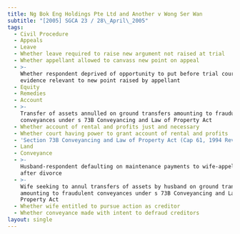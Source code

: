 ```yaml
---
title: Ng Bok Eng Holdings Pte Ltd and Another v Wong Ser Wan
subtitle: "[2005] SGCA 23 / 28\_April\_2005"
tags:
  - Civil Procedure
  - Appeals
  - Leave
  - Whether leave required to raise new argument not raised at trial
  - Whether appellant allowed to canvass new point on appeal
  - >-
    Whether respondent deprived of opportunity to put before trial court all
    evidence relevant to new point raised by appellant
  - Equity
  - Remedies
  - Account
  - >-
    Transfer of assets annulled on ground transfers amounting to fraudulent
    conveyances under s 73B Conveyancing and Law of Property Act
  - Whether account of rental and profits just and necessary
  - Whether court having power to grant account of rental and profits
  - 'Section 73B Conveyancing and Law of Property Act (Cap 61, 1994 Rev Ed)'
  - Land
  - Conveyance
  - >-
    Husband-respondent defaulting on maintenance payments to wife-appellant
    after divorce
  - >-
    Wife seeking to annul transfers of assets by husband on ground transfers
    amounting to fraudulent conveyances under s 73B Conveyancing and Law of
    Property Act
  - Whether wife entitled to pursue action as creditor
  - Whether conveyance made with intent to defraud creditors
layout: single
---
```


